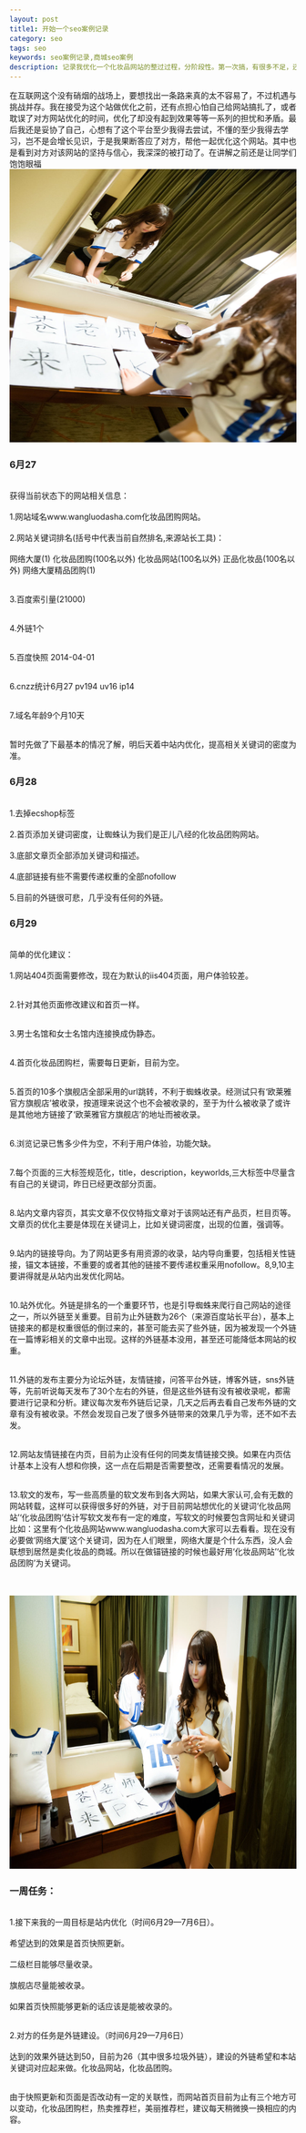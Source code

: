 ```yaml
---
layout: post
title1: 开始一个seo案例记录
category: seo
tags: seo
keywords: seo案例记录,商城seo案例
description: 记录我优化一个化妆品网站的整过过程，分阶段性。第一次搞，有很多不足，还请大家指点迷津。
---
```

<p>在互联网这个没有硝烟的战场上，要想找出一条路来真的太不容易了，不过机遇与挑战并存。我在接受为这个站做优化之前，还有点担心怕自己给网站搞扎了，或者耽误了对方网站优化的时间，优化了却没有起到效果等等一系列的担忧和矛盾。最后我还是妥协了自己，心想有了这个平台至少我得去尝试，不懂的至少我得去学习，岂不是会增长见识，于是我果断答应了对方，帮他一起优化这个网站。其中也是看到对方对该网站的坚持与信心，我深深的被打动了。在讲解之前还是让同学们饱饱眼福<br/>
<img src='/assets/img/beauty/20140624105055947.jpg' width='550px' height='480px'>
</p>
<h3>6月27</h3>
<p>
<br>
获得当前状态下的网站相关信息：<br/><br/>
1.网站域名www.wangluodasha.com化妆品团购网站。<br/><br/>
2.网站关键词排名(括号中代表当前自然排名,来源站长工具)：<br/><br/>
  网络大厦(1)  化妆品团购(100名以外)   化妆品网站(100名以外)  正品化妆品(100名以外)   网络大厦精品团购(1)<br/><br/>

3.百度索引量(21000)<br/><br/>

4.外链1个<br/><br/>

5.百度快照 2014-04-01<br/><br/>

6.cnzz统计6月27  pv194  uv16  ip14<br/><br/>

7.域名年龄9个月10天<br/><br/>

暂时先做了下最基本的情况了解，明后天着中站内优化，提高相关关键词的密度为准。</p>

<h3>6月28</h3>
<p><br/>
1.去掉ecshop标签<br/><br/>
2.首页添加关键词密度，让蜘蛛认为我们是正儿八经的化妆品团购网站。<br/><br/>
3.底部文章页全部添加关键词和描述。<br/><br/>
4.底部链接有些不需要传递权重的全部nofollow<br/><br/>
5.目前的外链很可悲，几乎没有任何的外链。</p>

<h3>6月29</h3>
<p>
<br/>
简单的优化建议：<br/><br/>
1.网站404页面需要修改，现在为默认的iis404页面，用户体验较差。<br/><br/>

2.针对其他页面修改建议和首页一样。<br/><br/>

3.男士名馆和女士名馆内连接换成伪静态。<br/><br/>

4.首页化妆品团购栏，需要每日更新，目前为空。<br/><br/>

5.首页的10多个旗舰店全部采用的url跳转，不利于蜘蛛收录。经测试只有‘欧莱雅官方旗舰店’被收录，按道理来说这个也不会被收录的，至于为什么被收录了或许是其他地方链接了‘欧莱雅官方旗舰店’的地址而被收录。<br/><br/>

6.浏览记录已售多少件为空，不利于用户体验，功能欠缺。<br/><br/>
	
7.每个页面的三大标签规范化，title，description，keyworlds,三大标签中尽量含有自己的关键词，昨日已经更改部分页面。<br/><br/>

8.站内文章内容页，其实文章不仅仅特指文章对于该网站还有产品页，栏目页等。文章页的优化主要是体现在关键词上，比如关键词密度，出现的位置，强调等。<br/><br/>

9.站内的链接导向。为了网站更多有用资源的收录，站内导向重要，包括相关性链接，锚文本链接，不重要的或者其他的链接不要传递权重采用nofollow。8,9,10主要讲得就是从站内出发优化网站。<br/><br/>

10.站外优化。外链是排名的一个重要环节，也是引导蜘蛛来爬行自己网站的途径之一，所以外链至关重要。目前为止外链数为26个（来源百度站长平台），基本上链接来的都是权重很低的倒过来的，甚至可能去买了些外链，因为被发现一个外链在一篇博彩相关的文章中出现。这样的外链基本没用，甚至还可能降低本网站的权重。<br/><br/>

11.外链的发布主要分为论坛外链，友情链接，问答平台外链，博客外链，sns外链等，先前听说每天发布了30个左右的外链，但是这些外链有没有被收录呢，都需要进行记录和分析。建议每次发布外链后记录，几天之后再去看自己发布外链的文章有没有被收录。不然会发现自己发了很多外链带来的效果几乎为零，还不如不去发。<br/><br/>

12.网站友情链接在内页，目前为止没有任何的同类友情链接交换。如果在内页估计基本上没有人想和你换，这一点在后期是否需要整改，还需要看情况的发展。<br/><br/>

13.软文的发布，写一些高质量的软文发布到各大网站，如果大家认可,会有无数的网站转载，这样可以获得很多好的外链，对于目前网站想优化的关键词‘化妆品网站’‘化妆品团购’估计写软文发布有一定的难度，写软文的时候要包含网址和关键词比如：这里有个化妆品网站www.wangluodasha.com大家可以去看看。现在没有必要做‘网络大厦’这个关键词，因为在人们眼里，网络大厦是个什么东西，没人会联想到居然是卖化妆品的商城。所以在做锚链接的时候也最好用‘化妆品网站’‘化妆品团购’为关键词。<br/><br/>
</p>
<p><br/><img src='/assets/img/beauty/20140624105055954.jpg' width='550px' height='480px'></p>
<h3>一周任务：</h3>
<p>
<br/>
1.接下来我的一周目标是站内优化（时间6月29—7月6日）。<br/><br/>
希望达到的效果是首页快照更新。<br/><br/>
二级栏目能够尽量收录。<br/><br/>
旗舰店尽量能被收录。<br/><br/>
如果首页快照能够更新的话应该是能被收录的。<br/><br/>

2.对方的任务是外链建设。（时间6月29—7月6日）<br/><br/>
达到的效果外链达到50，目前为26（其中很多垃圾外链），建设的外链希望和本站关键词对应起来做。化妆品网站，化妆品团购。<br/><br/>

由于快照更新和页面是否改动有一定的关联性，而网站首页目前为止有三个地方可以变动，化妆品团购栏，热卖推荐栏，美丽推荐栏，建议每天稍微换一换相应的内容。
</p>